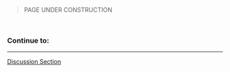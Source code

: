 >PAGE UNDER CONSTRUCTION

<br/>

<!---

<br/>


- [General](#general)
  - [Does a project need to be open-source to receive grant funding?](#does-a-project-need-to-be-open-source-to-receive-grant-funding)
  - [Is there a typical funding range for a certain level of grant type?](#is-there-a-typical-funding-range-for-a-certain-level-of-grant-type)
  - [Can I list the Stacks Foundation as a partner?](#can-i-list-the-stacks-foundation-as-a-partner)
  - [Does the Stacks Foundation help with PR & Marketing of individual Grants?](#does-the-stacks-foundation-help-with-pr--marketing-of-individual-grants)
  - [Can I reuse someone else’s Clarity Contract or any open-source code as a starting point?](#can-i-reuse-someone-elses-clarity-contract-or-any-open-source-code-as-a-starting-point)
  - [One of your grantees is using my code without respecting the terms of its license.](#one-of-your-grantees-is-using-my-code-without-respecting-the-terms-of-its-license)
  - [Does the Grants Team still host an office hours call?](#does-the-grants-team-still-host-an-office-hours-call)

---

- [Submitting A Grant](#submitting-a-grant)
  - [Can anyone apply?](#can-anyone-apply)
  - [If I am currently enrolled in one of the other Stacks Programs can I still apply for a grant?](#if-i-am-currently-enrolled-in-one-of-the-other-stacks-programs-can-i-still-apply-for-a-grant)
  - [Can I have more than one open grant?](#can-i-have-more-than-one-open-grant)
  - [If you prefer to remain anonymous are you still able to be awarded a grant?](#if-you-prefer-to-remain-anonymous-are-you-still-able-to-be-awarded-a-grant)
  - [Can I submit a grant for an event sponsorship?](#can-i-submit-a-grant-for-an-event-sponsorship)
  - [Can I submit a grant to fund my NFT project development?](#can-i-submit-a-grant-to-fund-my-nft-project-development)
  - [Can I subcontract portions of the work described in my application after the application has been accepted?](#can-i-subcontract-portions-of-the-work-described-in-my-application-after-the-application-has-been-accepted)

---
  
- [Review Process](#review-process)
  - [How long does the grant review process usually take?](#how-long-does-the-grant-review-process-usually-take)
  - [Is there a general set of review criteria?](#is-there-a-general-set-of-review-criteria)
  - [Why are other grant applications receiving feedback and/or approval before mine?](#why-are-other-grant-applications-receiving-feedback-andor-approval-before-mine)
  - [My Application was rejected. Do you have any recommendations on where to go from here?](#my-application-was-rejected-do-you-have-any-recommendations-on-where-to-go-from-here)

---

- [Funding & Payments](#funding--payments)
  - [Can I get an upfront payment](#can-i-get-an-upfront-payment)
  - [How is the value of STX tokens paid out in exchange for grant funding calculated?](#how-is-the-value-of-stx-tokens-paid-out-in-exchange-for-grant-funding-calculated)
  - [Can I request payment in a token or fiat currency other than STX?](#can-i-request-payment-in-a-token-or-fiat-currency-other-than-stx)
  - [Once I’ve finished onboarding, how long does it take to receive my first payment?](#once-ive-finished-onboarding-how-long-does-it-take-to-receive-my-first-payment)
  - [How are STX tokens awarded as grant funds taxed?](#how-are-stx-tokens-awarded-as-grant-funds-taxed)
  - [Where can my STX funds be sent to?](#where-can-my-stx-funds-be-sent-to)
  - [Can I change wallet addresses after I have finished onboarding?](#can-i-change-wallet-addresses-after-i-have-finished-onboarding)
  - [The address I listed on my application was wrong and I did not receive my funds, can the Grants Team recover the STX for me and/or replace it?](#the-address-i-listed-on-my-application-was-wrong-and-i-did-not-receive-my-funds-can-the-grants-team-recover-the-stx-for-me-andor-replace-it)

---

- [Milestone Delivery](#milestone-delivery)
  - [How do I submit a Milestone?](#how-do-i-submit-a-milestone)
  - [Can I change the scope of my project after the application has been approved?](#can-i-change-the-scope-of-my-project-after-the-application-has-been-approved)
  - [My next milestone/deliverables have changed, what should I do?](#my-next-milestonedeliverables-have-changed-what-should-i-do)
  - [Can I submit a Grant for prior work?](#can-i-submit-a-grant-for-prior-work)
  - [My Grant has become stale. What does this mean?](#my-grant-has-become-stale-what-does-this-mean)
  - [I am unable to complete my grant, what are the steps for notifying the Grants team?](#i-am-unable-to-complete-my-grant-what-are-the-steps-for-notifying-the-grants-team)
  - [Can I get help developing my grant from the Foundation team?](#can-i-get-help-developing-my-grant-from-the-foundation-team)

---

- [Completion & Beyond](#completion--beyond)
  - [Can I submit a follow up grant?](#can-i-submit-a-follow-up-grant)
  - [How long before I can apply for a new grant for a separate project?](#how-long-before-i-can-apply-for-a-new-grant-for-a-separate-project)



</br>

## General
---
</br>

### **Does a project need to be open-source to receive grant funding?**

All code produced as part of a grant must be open-source as explained in the [Project Requirements](/docs/Project-Aplication-Guidelines.md/#project-requirements) section. It must also not rely on closed-source software for full functionality.

> We prefer [Apache 2.0](https://www.apache.org/licenses/LICENSE-2.0.html), but [GPLv3](https://www.gnu.org/licenses/gpl-3.0.en.html[), [MIT](https://mit-license.org/) or Unlicensed are also acceptable.

</br>

### **Is there a typical funding range for a certain level of grant type?**

Please refer to [Grant Types](/docs/Grant-Types.md) for information concerning the funding range for different grant tracks.

</br>

### **Can I list the Stacks Foundation as a partner?**

Grants are not considered partnerships, and although we will try our best to make sure that grantees are successful in completing their grants, we ask that you please don't advertise the Stacks Foundation as a partner.

</br>

### **Does the Stacks Foundation help with PR & Marketing of individual Grants?**

The Stacks Foundation does not offer individual marketing for teams. However, we do a monthly call to showcase grants in-progress and we highly recommend all grantees to participate. We may, at our discretion, also tweet about individual projects at milestone or final deliverable completion.

</br>

### **Can I reuse someone else’s Clarity Contract or any open-source code as a starting point?**

Clarity contracts are human readable by design. The Stacks community and the Grants Team promote the use of reusing contracts already deployed to the Stacks chain. When reviewing a grant application, we may ask you to revise your application if you are asking for funds towards the development of smart contracts that have already been deployed. Please search [source-of-clarity.com](https://source-of-clarity.com/) for any potential contracts you can use or build upon before scoping out the funding for your grant.

</br>

### **One of your grantees is using my code without respecting the terms of its license.**

Please email the Grants Team with all relevant information at [grants@stacks.org](mailto:grants@stacks.org)

</br>

### **Does the Grants Team still host an office hours call?**

We don't offer any office hours calls. We are using new channels for seeking help with community input. Please visit the [Discussion Section](https://github.com/stacksgov/Stacks-Grant-Launchpad/discussions) of the repository.

</br>

## Submitting A Grant
---
</br>

### **Can anyone apply?**

To be awarded a grant, the grant lead must be able to pass Know-Your-Customer onboarding in compliance with United States Law. To pass the onboarding, you must be able to supply and submit valid identification documents, proof of residence, and be over the age of 18. Any applicant that is a resident of a country listed on the [U.S. Department of Treasury Sanctions List](https://home.treasury.gov/policy-issues/financial-sanctions/sanctions-programs-and-country-information) is not eligible for a grant.

</br>

### **If I am currently enrolled in one of the other Stacks Programs can I still apply for a grant?**

If you are currently enrolled in or taking part in one of the other Stacks Launchpad Programs such as [Web3Starup Lab](https://www.web3startuplab.io/), [Stacks Accelerator](https://stacks.ac), [The Mintery](https://mintery.co/), you are not eligible to apply for a grant until you have finished those programs.

</br>

### **Can I have more than one open grant?**

If one of the team members is part of another team that has been awarded a grant, that will not disqualify the team applying for a grant. Individuals applying for a grant <b>must</b> complete the first grant before approval of the second solo grant applied for.

</br>

### **If you prefer to remain anonymous are you still able to be awarded a grant?**

No, all grantees must go through a Know-Your-Customer onboarding process on [Passbase](https://passbase.com/) to receive funding. If the project lead or solo grantee is unable to submit suitable documents, the grant will be declined.

</br>

### **Can I submit a grant for an event sponsorship?**

We accept applications for putting on Stacks related events. Specifically for sponsorships of events. Please apply for a Stacks Event Grant for consideration.

</br>

### **Can I submit a grant to fund my NFT project development?**

The Grants Program will not fund the development for the creative aspect, please apply to [the Mintery](https://mintery.co/) for developing your NFT. We will consider funding novel smart contracts for non-fungible tokens.

</br>

### **Can I subcontract portions of the work described in my application after the application has been accepted?**

Unless expressly agreed otherwise in writing by the Foundation, the grantee shall not subcontract, even partially, the development of the project/deliverable to any third party. If the project/deliverable is subcontracted to a third party without the consent of the Foundation, the Foundation is entitled to immediately terminate the Grant Agreement and to recover the grant amount already disbursed.

</br>

## Review Process
---
</br>

### **How long does the grant review process usually take?**

Please refer to [Application Review Phase Schedule](./Process/#application-review-phase-schedule) for an up-to-date schedule of when application review will take place.

</br>

### **Is there a general set of review criteria?**

Please consult the [Project Application Expectations](./Project-Aplication-Guidelines/#project-application-expectations) section.

</br>

### **Why are other grant applications receiving feedback and/or approval before mine?**

Feedback and review are based on the grant track and amount requested. The application review process is irrespective of the order in which they were received.

</br>

### **My Application was rejected. Do you have any recommendations on where to go from here?**

All rejecections will include feedback from the Review Committee, if there are any follow-up questions please submit them to the [Discussion Section](https://github.com/stacksgov/Stacks-Grant-Launchpad/discussions).

### How do I join the application review committee?

Glad you asked!  Please email grants@stacks.org with the subjectline "Request to join Grant Review Committee".

<!---### Who is on the application review committee?-->

<!---

</br>

## Funding & Payments
---
</br>

### **Can I get an upfront payment?**

Grantees receive an initial payment once approved and onboarding has finished. The initial payment is equal to a milestone payment. 

</br>

### **How is the value of STX tokens paid out in exchange for grant funding calculated?**

The price of STX tokens is calculated on a 7-day rolling average. Use the [STX Converter](https://grants.stacks.org/stacks-payment-converter) tool


</br>

### **Can I request payment in a token or fiat currency other than STX?**

Sorry, the Grants Program only funds grants in STX tokens.

</br>

### **Once I’ve finished onboarding, how long does it take to receive my first payment?**

All payments can take up to 20 days, from approval to corresponding payment.

</br>

### **How are STX tokens awarded as grant funds taxed?**

Please consult with your tax advisor. The Stacks Foundation reports all funds paid to grantees to the IRS in accordance with United States law.  Grantees are responsible for paying their own taxes and understanding regulator guidelines in their domicile.


</br>

### **Where can my STX funds be sent to?**

The STX funds can be sent to either a self-custodied wallet or to an exchange. <b>Please Note:</b> If you plan to send to an exchange, make sure you have included the memo that the exchange has provided to you. Any tokens sent to an exchange without a memo included on the application must inquire with the support team of the exchange for how to recover the funds. The Grants team cannot help recover the tokens.

</br>

### **Can I change wallet addresses after I have finished onboarding?**

Only in rare cases where the grantee has lost access to the address specified on their application, will we work with them to change the address we hold on file. Please reach out to the [Payments Team](mailto:payments@stacks.org) about changing your address prior to submitting your next milestone deliverable.

</br>

### **The address I listed on my application was wrong and I did not receive my funds, can the Grants Team recover the STX for me and/or replace it?**

Unfortunately, once the payment has been sent, there is nothing we can do, as the chain is immutable. It is the grantees' responsibility to make sure the address on the application and memo, if required, is correct before submitting their grant.

</br>

## Milestone Delivery
---
### **How do I submit a Milestone?**

The process for submitting a Milestone for review is explained on the [Process Page](Process#c-milestone-deliverable-phase)

### **Can I change the scope of my project after the application has been approved?**

Before revising the scope of your project or the requirements set out in the application, you must submit a request via the comment section below your application issue on GitHub. Any such changes will be subject to reevaluation by the committee under the same conditions as the initial application review process.

</br>

### **My next milestone/deliverables have changed, what should I do?**

Please comment on your project issue within the repo and explain the reasoning for pivoting. The Grants Team has the right to end the grant at this stage.

</br>

### **Can I submit a Grant for prior work?**

We do not approve grants for prior work. Applying for a grant to add new features will be considered as any other grant application.

</br>

### **My Grant has become stale. What does this mean?**

Grants become stale after 30 days without activity and are closed after 60 days of inactivity. 

</br>

### **I am unable to complete my grant, what are the steps for notifying the Grants team?**

Please comment on your project's issue explaining why this is the case.

</br>

### **Can I get help developing my grant from the Stacks Foundation team?**

We expect applicants to be well aware of the technical challenges required to develop and complete their grant when submitting their application. The Community and Foundations team members are available to help answer questions and set you up for success in order to complete your application. Please join the [Stacks Discord](https://discord.gg/5usXsXSUAK) for help.

</br>

## Completion & Beyond

### **Can I submit a follow up grant?**

Once your grant is complete, you are welcome to submit a follow-up grant application.

</br>

### **How long before I can apply for a new grant for a separate project?**

You may apply for a new grant for a separate project immediately upon completion of your last grant. If the follow-up grant is to continue building on the initial project, we usually like to see feedback from the community in your follow-up application.


</br>

--->

### Continue to:
---
[Discussion Section](https://github.com/stacksgov/Stacks-Grant-Launchpad/discussions)